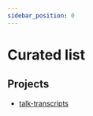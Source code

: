 ```yaml
---
sidebar_position: 0
---
```


# Curated list

## Projects

- [talk-transcripts](https://github.com/matthiasn/talk-transcripts)
